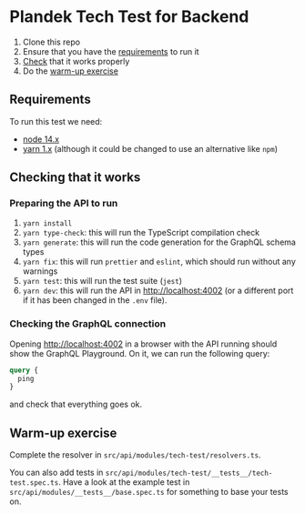 # Plandek Tech Test for Backend

1. Clone this repo
2. Ensure that you have the [requirements](#requirements) to run it
3. [Check](#checking-that-it-works) that it works properly
4. Do the [warm-up exercise](#warm-up-exercise)

## Requirements

To run this test we need:

- [node 14.x](https://nodejs.org/en/)
- [yarn 1.x](https://classic.yarnpkg.com/lang/en/) (although it could be changed to use an alternative like `npm`)

## Checking that it works

### Preparing the API to run

1. `yarn install`
2. `yarn type-check`: this will run the TypeScript compilation check
3. `yarn generate`: this will run the code generation for the GraphQL schema types
4. `yarn fix`: this will run `prettier` and `eslint`, which should run without any warnings
5. `yarn test`: this will run the test suite (`jest`)
6. `yarn dev`: this will run the API in <http://localhost:4002> (or a different port if it has been changed in the `.env` file).

### Checking the GraphQL connection

Opening <http://localhost:4002> in a browser with the API running should show the GraphQL Playground. On it, we can run the following query:

```graphql
query {
  ping
}
```

and check that everything goes ok.

## Warm-up exercise

Complete the resolver in `src/api/modules/tech-test/resolvers.ts`.

You can also add tests in `src/api/modules/tech-test/__tests__/tech-test.spec.ts`. Have a look at the example test in `src/api/modules/__tests__/base.spec.ts` for something to base your tests on.

